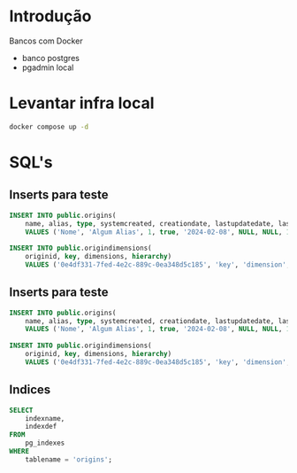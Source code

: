 # Introdução

Bancos com Docker

- banco postgres
- pgadmin local

# Levantar infra local
```sh
docker compose up -d
```

# SQL's
## Inserts para teste
```sql
INSERT INTO public.origins(
	name, alias, type, systemcreated, creationdate, lastupdatedate, lastupdateuser, majorversion, minorversion, pathversion, changereason)
	VALUES ('Nome', 'Algum Alias', 1, true, '2024-02-08', NULL, NULL, 1, 2, 3, 'Razão');
	
INSERT INTO public.origindimensions(
	originid, key, dimensions, hierarchy)
	VALUES ('0e4df331-7fed-4e2c-889c-0ea348d5c185', 'key', 'dimension', 1);
```

## Inserts para teste
```sql
INSERT INTO public.origins(
	name, alias, type, systemcreated, creationdate, lastupdatedate, lastupdateuser, majorversion, minorversion, pathversion, changereason)
	VALUES ('Nome', 'Algum Alias', 1, true, '2024-02-08', NULL, NULL, 1, 2, 3, 'Razão');
	
INSERT INTO public.origindimensions(
	originid, key, dimensions, hierarchy)
	VALUES ('0e4df331-7fed-4e2c-889c-0ea348d5c185', 'key', 'dimension', 1);
```

## Indices
```sql
SELECT
    indexname,
    indexdef
FROM
    pg_indexes
WHERE
    tablename = 'origins';
```



	
	
	
	